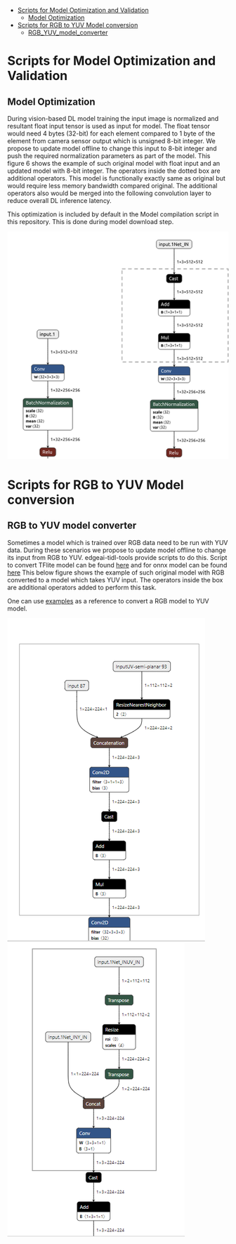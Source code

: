 - [Scripts for Model Optimization and Validation](#scripts-for-model-optimization-and-validation)
  - [Model Optimization](#model-optimization)
- [Scripts for RGB to YUV Model conversion](#scripts-for-rgb-to-yuv-model-conversion)
  - [RGB_YUV_model_converter](#rgb-to-yuv-model-converter) 

# Scripts for Model Optimization and Validation

## Model Optimization

During vision-based DL model training the input image is normalized and resultant float input tensor is used as input for model. The float tensor would need 4 bytes (32-bit) for each element compared to 1 byte of the element from camera sensor output which is unsigned 8-bit integer.  We propose to update model offline to change this input to 8-bit integer and push the required normalization parameters as part of the model. This figure 6 shows the example of such original model with float input and an updated model with 8-bit integer. The operators inside the dotted box are additional operators. This model is functionally exactly same as original but would require less memory bandwidth compared original. The additional operators also would be merged into the following convolution layer to reduce overall DL inference latency.  

This optimization is included by default in the Model compilation script in this repository. This is done during model download step.

![Image Normalization Optimization](../docs/images/tidl_model_opt.png)

# Scripts for RGB to YUV Model conversion

## RGB to YUV model converter

Sometimes a model which is trained over RGB data need to be run with YUV data. During these scenarios we propose to update model offline to change its input from RGB to YUV. 
edgeai-tidl-tools provide scripts to do this. Script to convert TFlite model can be found [here](osrt_model_tools/tflite_tools/RGB_YUV_model_converter.py) and for onnx model can be found [here](osrt_model_tools/onnx_tools/RGB_YUV_model_converter.py) This below figure shows the example of such original model with RGB converted to a model which takes YUV input. The operators inside the box are additional operators added to perform this task. 

 One can use [examples](../examples/osrt_cpp/advanced_examples) as a reference to convert a RGB model to YUV model.

![RGB_YUV_model_converter](../docs/images/converted_mobilenet.png) 
![RGB_YUV_model_converter](../docs/images/converted_resnet.png)
